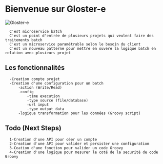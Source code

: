 # Bienvenue sur Gloster-e


![Gloster-e](https://github.com/marocraft/gloster-e/blob/master/Capture.JPG?raw=true)



      C'est microservice batch
      C'est un point d'entrée de plusieurs projets qui veulent faire des traitements batch
      C'est un microservice paramètrable selon le besoin du client
      C'est un nouveau patterne pour mettre en ouvere la logique batch en relation avec plusieurs projet

## Les fonctionnalités

      -Creation compte projet
      -Creation d'une configuration pour un batch
          -action (Write/Read)
          -config
              -time execution
              -type source (file/database)
              -url input
              -type output data
          -logique transformation pour les données (Groovy script)
          
## Todo (Next Steps)

      1-Creation d'une API pour céer un compte
      2-Creation d'une API pour valider et persister une configuration
      3-Ceation d'une fonction pour valider un code Groovy
      4-Creation d'une logique pour mesurer le coté de la securité de code Groovy
